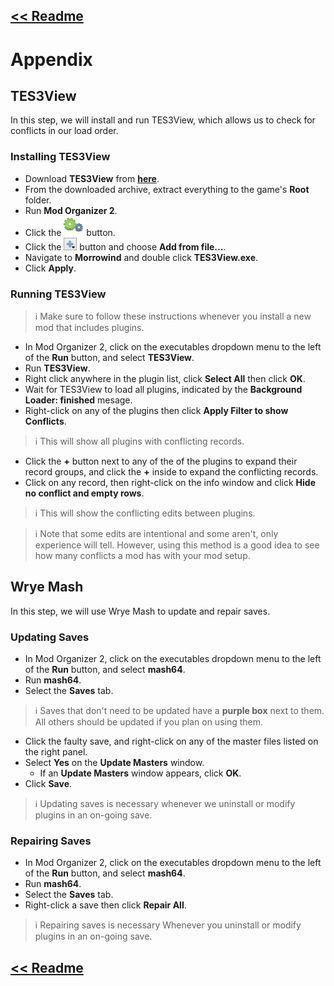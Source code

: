 ## [<< Readme](readme.md)

# Appendix

## TES3View

In this step, we will install and run TES3View, which allows us to check for conflicts in our load order.

### Installing TES3View

- Download **TES3View** from [**here**](https://github.com/Sigourn/morrowindsharp/raw/main/mods/TES3View%204.1.4.7z).
- From the downloaded archive, extract everything to the game's **Root** folder.
- Run **Mod Organizer 2**.
- Click the ![Executables](MO2/MO_Executables.png) button.
- Click the ![AddExe](MO2/MO_Add_File.png) button and choose **Add from file...**.
- Navigate to **Morrowind** and double click **TES3View.exe**.
- Click **Apply**.

### Running TES3View

> ℹ️ Make sure to follow these instructions whenever you install a new mod that includes plugins.

- In Mod Organizer 2, click on the executables dropdown menu to the left of the **Run** button, and select **TES3View**. 
- Run **TES3View**.
- Right click anywhere in the plugin list, click **Select All** then click **OK**.
- Wait for TES3View to load all plugins, indicated by the **Background Loader: finished** mesage.
- Right-click on any of the plugins then click **Apply Filter to show Conflicts**.

> ℹ️ This will show all plugins with conflicting records.

- Click the **+** button next to any of the of the plugins to expand their record groups, and click the **+** inside to expand the conflicting records.
- Click on any record, then right-click on the info window and click **Hide no conflict and empty rows**.

> ℹ️ This will show the conflicting edits between plugins.

> ℹ️ Note that some edits are intentional and some aren't, only experience will tell. However, using this method is a good idea to see how many conflicts a mod has with your mod setup.

## Wrye Mash

In this step, we will use Wrye Mash to update and repair saves.

### Updating Saves

- In Mod Organizer 2, click on the executables dropdown menu to the left of the **Run** button, and select **mash64**. 
- Run **mash64**.
- Select the **Saves** tab.

> ℹ️ Saves that don't need to be updated have a **purple box** next to them. All others should be updated if you plan on using them.

- Click the faulty save, and right-click on any of the master files listed on the right panel.
- Select **Yes** on the **Update Masters** window.
  - If an **Update Masters** window appears, click **OK**.
- Click **Save**.

> ℹ️ Updating saves is necessary whenever we uninstall or modify plugins in an on-going save. 

### Repairing Saves

- In Mod Organizer 2, click on the executables dropdown menu to the left of the **Run** button, and select **mash64**. 
- Run **mash64**.
- Select the **Saves** tab.
- Right-click a save then click **Repair All**.

> ℹ️ Repairing saves is necessary Whenever you uninstall or modify plugins in an on-going save.

## [<< Readme](readme.md)
